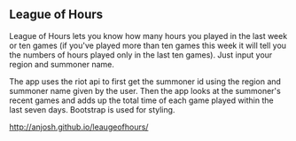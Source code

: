 ## League of Hours

League of Hours lets you know how many hours you played in the last week or ten games (if you've played more than ten games this week it will tell you the numbers of hours played only in the last ten games). Just input your region and summoner name.

The app uses the riot api to first get the summoner id using the region and summoner name given by the user. Then the app looks at the summoner's recent games and adds up the total time of each game played within the last seven days. Bootstrap is used for styling.

http://anjosh.github.io/leaugeofhours/
